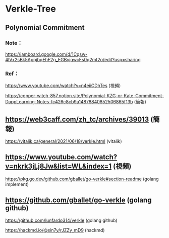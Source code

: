 # Verkle-Tree
## Polynomial Commitment
### Note：
https://jamboard.google.com/d/1Cqsw-4lVx2sBk5AppjbqEhF2g_FGBvjqwcFs0q2mt2o/edit?usp=sharing
### Ref：
https://www.youtube.com/watch?v=n4eiiCDhTes (視頻)

https://copper-witch-857.notion.site/Polynomial-KZG-or-Kate-Commitment-DappLearning-Notes-fc426c8cb9a14878840852506865f13b (簡報)

https://web3caff.com/zh_tc/archives/39013 (簡報)
----
https://vitalik.ca/general/2021/06/18/verkle.html (vitalik)

https://www.youtube.com/watch?v=nkrk3jLj8Jw&list=WL&index=1 (視頻)
----
https://pkg.go.dev/github.com/gballet/go-verkle#section-readme (golang implement)

https://github.com/gballet/go-verkle (golang github)
----
https://github.com/lunfardo314/verkle (golang github)

https://hackmd.io/@sin7y/rJZZy_mD9 (hackmd)
